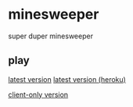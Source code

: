 # minesweeper
super duper minesweeper

## play
[latest version](https://ms.halabo.net)
[latest version (heroku)](https://sd-ms.herokuapp.com)

[client-only version](https://harumaky.github.io/minesweeper)
